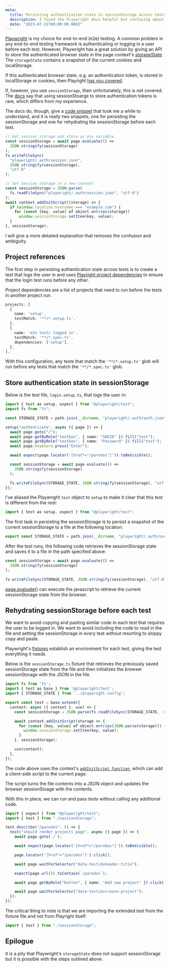 ```yaml
---
meta:
  title: Persisting authentication state in sessionStorage across tests with Playwright
  description: I found the Playwright docs helpful but confusing about how to store authentication state across tests in browser sessionStorage
  date: "2023-07-31T00:00:00.000Z"
---
```


[Playwright](https://playwright.dev/) is my choice for end-to-end (e2e) testing. A common problem in any end-to-end testing framework is authenticating or logging in a user before each test. However, Playwright has a great solution by giving an API to store the authenticated browser state in the page context's [storageState](https://playwright.dev/docs/api/class-apirequestcontext#api-request-context-storage-state). The `storageState` contains a snapshot of the current cookies and localStorage.

If this authenticated browser state, e.g. an authentication token, is stored in localStorage or cookies, then Playright [has you covered](https://playwright.dev/docs/auth#core-concepts).

If, however, you use `sessionStorage`, then unfortunately, this is not covered. The [docs](https://playwright.dev/docs/auth#session-storage) say that using sessionStoarge to store authentication tokens is rare, which differs from my experience.

The docs do, though, give a [code snippet](https://playwright.dev/docs/auth#session-storage) that took me a while to understand, and it is really two snippets, one for persisting the sessionStorage and one for rehydrating the sessionStorage before each test.

```ts
// Get session storage and store as env variable
const sessionStorage = await page.evaluate(() =>
  JSON.stringify(sessionStorage)
);
fs.writeFileSync(
  "playwright/.auth/session.json",
  JSON.stringify(sessionStorage),
  "utf-8"
);

// Set session storage in a new context
const sessionStorage = JSON.parse(
  fs.readFileSync("playwright/.auth/session.json", "utf-8")
);
await context.addInitScript((storage) => {
  if (window.location.hostname === "example.com") {
    for (const [key, value] of object.entries(storage))
      window.sessionStorage.setItem(key, value);
  }
}, sessionStorage);
```

I will give a more detailed explanation that removes the confusion and ambiguity.

## Project references

The first step in persisting authentication state across tests is to create a test that logs the user in and uses [Playright project dependencies](https://playwright.dev/docs/next/test-projects#dependencies) to ensure that the login test runs before any other.

Project dependencies are a list of projects that need to run before the tests in another project run.

```ts:./playwright.config.ts
projects: [
  {
    name: 'setup',
    testMatch: '**/*.setup.ts',
  },
  {
    name: 'e2e tests logged in',
    testMatch: '**/*.spec.ts',
    dependencies: ['setup'],
  },
],
```

With this configuration, any tests that match the `'**/*.setup.ts'` glob will run before any tests that match the `'**/*.spec.ts'` glob.

## Store authentication state in sessionStorage

Below is the test file, `login.setup.ts`, that logs the user in:

```ts {1,4,14-19} showLineNumbers
import { test as setup, expect } from "@playwright/test";
import fs from "fs";

const STORAGE_STATE = path.join(__dirname, "playwright/.auth/auth.json");

setup("authenticate", async ({ page }) => {
  await page.goto("/");
  await page.getByRole("textbox", { name: "SOEID" }).fill("test");
  await page.getByRole("textbox", { name: "Password" }).fill("test");
  await page.keyboard.press("Enter");

  await expect(page.locator('[href*="/parodos"]')).toBeVisible();

  const sessionStorage = await page.evaluate(() =>
    JSON.stringify(sessionStorage)
  );

  fs.writeFileSync(STORAGE_STATE, JSON.stringify(sessionStorage), "utf-8");
});
```

I've aliased the Playwright `test` object to `setup` to make it clear that this test is different from the rest:

```ts
import { test as setup, expect } from "@playwright/test";
```

The first task in persisting the sessionStorage is to persist a snapshot of the current sessionStorage to a file at the following location:

```ts
export const STORAGE_STATE = path.join(__dirname, "playwright/.auth/user.json");
```

After the test runs, the following code retrieves the sessionStorage state and saves it to a file in the path specified above:

```ts
const sessionStorage = await page.evaluate(() =>
  JSON.stringify(sessionStorage)
);

fs.writeFileSync(STORAGE_STATE, JSON.stringify(sessionStorage), "utf-8");
```

[page.evaluate()](https://playwright.dev/docs/evaluating) can execute the javascript to retrieve the current sessionStorage state from the browser.

## Rehydrating sessionStorage before each test

We want to avoid copying and pasting similar code in each test that requires the user to be logged in. We want to avoid including the code to read in the file and setting the sessionStorage in every test without resorting to sloppy copy and paste.

Playwright's [fixtures](https://playwright.dev/docs/test-fixtures) establish an environment for each test, giving the test everything it needs

Below is the `sessionStorage.ts` fixture that retrieves the previously saved sessionStorage state from the file and then initializes the browser sessionStorage with the JSON in the file.

```ts:sessionStorage.ts
import fs from 'fs';
import { test as base } from '@playwright/test';
import { STORAGE_STATE } from '../playwright.config';

export const test = base.extend({
  context: async ({ context }, use) => {
    const sessionStorage = JSON.parse(fs.readFileSync(STORAGE_STATE, 'utf-8'));

    await context.addInitScript(storage => {
      for (const [key, value] of object.entries(JSON.parse(storage))) {
        window.sessionStorage.setItem(key, value);
      }
    }, sessionStorage);

    use(context);
  },
});
```

The code above uses the context's [`addInitScript function`](https://playwright.dev/docs/api/class-browsercontext#browser-context-add-init-script), which can add a client-side script to the current page.

The script turns the file contents into a JSON object and updates the browser sessionStoage with the contents.

With this in place, we can run and pass tests without calling any additional code.

```ts
import { expect } from "@playwright/test";
import { test } from "./sessionStorage";

test.describe("/parodos", () => {
  test("should render projects page", async ({ page }) => {
    await page.goto(`/`);

    await expect(page.locator('[href*="/parodos"]')).toBeVisible();

    page.locator('[href*="/parodos"]').click();

    await page.waitForSelector("data-testid=header-title");

    expect(page.url()).toContain(`/parodos`);

    await page.getByRole("button", { name: "Add new project" }).click();

    await page.waitForSelector("data-testid=create-project");
  });
});
```

The critical thing to note is that we are importing the extended test from the fixture file and not from Playright itself:

```ts
import { test } from "./sessionStorage";
```

## Epilogue

It is a pity that Playwright's `storageState` does not support sessionStorage but it is possible with the steps outlined above.
